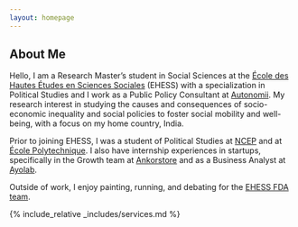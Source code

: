```yaml
---
layout: homepage
---
```


## About Me

Hello, I am a Research Master’s student in Social Sciences at the [École des Hautes Études en Sciences Sociales](https://www.ehess.fr/fr) (EHESS) with a specialization in Political Studies and I work as a Public Policy Consultant at [Autonomii](https://autonomii.fr/etudes-conseil/). My research interest in studying the causes and consequences of socio-economic inequality and social policies to foster social mobility and well-being, with a focus on my home country, India.

Prior to joining EHESS, I was a student of Political Studies at [NCEP](https://formations.parisnanterre.fr/fr/catalogue-des-formations/licence-lmd-03/etudes-politiques-licence-KBW4N3HC.html) and at [École Polytechnique](https://programmes.polytechnique.edu/). I also have internship experiences in startups, specifically in the Growth team at [Ankorstore](https://www.ankorstore.com/) and as a Business Analyst at [Ayolab](https://www.ayolab.com/).

Outside of work, I enjoy painting, running, and debating for the [EHESS FDA team](https://www.ehess.fr/fr/vie-%C3%A9tudiante/french-debating-association-tournament-bonne-chance-%C3%A9tudiantes-et-%C3%A9tudiants). 

{% include_relative _includes/services.md %}
